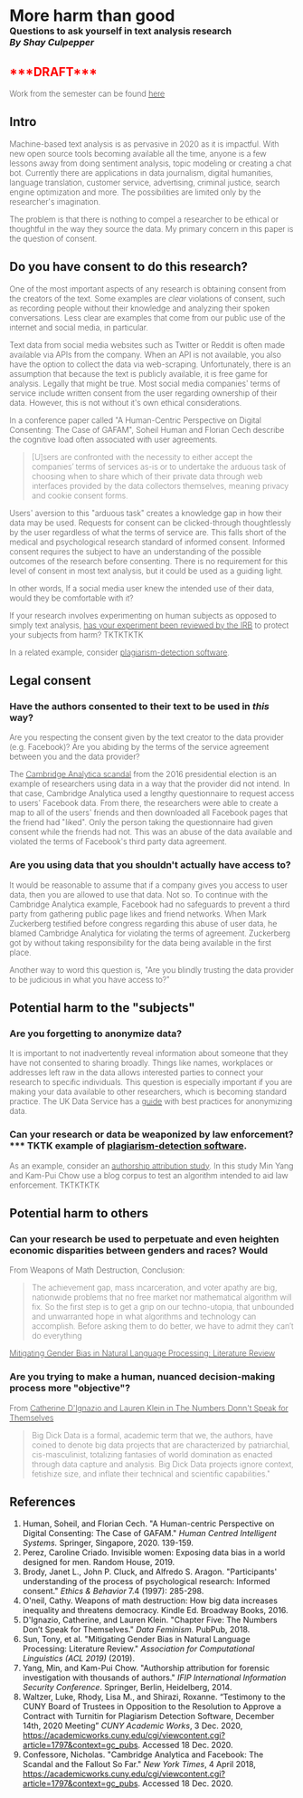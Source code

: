<h1> More harm than good
    <br/>
    <span class="subtitle">Questions to ask yourself in text analysis research </span>
    <br/>
    <span class="byline">By Shay Culpepper </span>
</h1>

<h2 style="color: red">***DRAFT***</h2>

Work from the semester can be found [here](https://www.dropbox.com/personal/Culpepper)
## Intro
Machine-based text analysis is as pervasive in 2020 as it is impactful. With new open source tools becoming available all the time, anyone is a few lessons away from doing sentiment analysis, topic modeling or creating a chat bot. Currently there are applications in data journalism, digital humanities, language translation, customer service, advertising, criminal justice, search engine optimization and more. The possibilities are limited only by the researcher's imagination. 

The problem is that there is nothing to compel a researcher to be ethical or thoughtful in the way they source the data. My primary concern in this paper is the question of consent. 
## Do you have consent to do this research?
One of the most important aspects of any research is obtaining consent from the creators of the text. Some examples are *clear* violations of consent, such as recording people without their knowledge and analyzing their spoken conversations. Less clear are examples that come from our public use of the internet and social media, in particular. 

Text data from social media websites such as Twitter or Reddit is often made available via APIs from the company. When an API is not available, you also have the option to collect the data via web-scraping. Unfortunately, there is an assumption that because the text is publicly available, it is free game for analysis. Legally that might be true. Most social media companies' terms of service include written consent from the user regarding ownership of their data. However, this is not without it's own ethical considerations.

In a conference paper called "A Human-Centric Perspective on Digital Consenting: The Case of GAFAM", Soheil Human and Florian Cech describe the cognitive load often associated with user agreements. 
> [U]sers are confronted with the necessity to either accept the companies’ terms of services as-is or to undertake the arduous task of choosing when to share which of their private data through web interfaces provided by the data collectors themselves, meaning privacy and cookie consent forms.

Users' aversion to this "arduous task" creates a knowledge gap in how their data may be used. Requests for consent can be clicked-through thoughtlessly by the user regardless of what the terms of service are. This falls short of the medical and psychological research standard of informed consent. Informed consent requires the subject to have an understanding of the possible outcomes of the research before consenting. There is no requirement for this level of consent in most text analysis, but it could be used as a guiding light.

In other words, If a social media user knew the intended use of their data, would they be comfortable with it? 

If your research involves experimenting on human subjects as opposed to simply text analysis, [has your experiment been reviewed by the IRB](https://www.theatlantic.com/technology/archive/2014/06/everything-we-know-about-facebooks-secret-mood-manipulation-experiment/373648/) to  protect your subjects from harm?
TKTKTKTK


In a related example, consider [plagiarism-detection software](https://academicworks.cuny.edu/gc_pubs/670/). 


## Legal consent
### Have the authors consented to their text to be used in _*this*_ way?  
Are you respecting the consent given by the text creator to the data provider (e.g. Facebook)? Are you abiding by the terms of the service agreement between you and the data provider?

The [Cambridge Analytica scandal](https://www.nytimes.com/2018/04/04/us/politics/cambridge-analytica-scandal-fallout.html) from the 2016 presidential election is an example of researchers using data in a way that the provider did not intend. In that case, Cambridge Analytica used a lengthy questionnaire to request access to users' Facebook data. From there, the researchers were able to create a map to all of the users' friends and then downloaded all Facebook pages that the friend had "liked". Only the person taking the questionnaire had given consent while the friends had not. This was an abuse of the data available and violated the terms of Facebook's third party data agreement. 

### Are you using data that you shouldn't actually have access to?

It would be reasonable to assume that if a company gives you access to user data, then you are allowed to use that data. Not so. To continue with the Cambridge Analytica example, Facebook had no safeguards to prevent a third party from gathering public page likes and friend networks. When Mark Zuckerberg testified before congress regarding this abuse of user data, he blamed Cambridge Analytica for violating the terms of agreement. Zuckerberg got by without taking responsibility for the data being available in the first place.

Another way to word this question is, "Are you blindly trusting the data provider to be judicious in what you have access to?"

## Potential harm to the "subjects"
### Are you forgetting to anonymize data? 
It is important to not inadvertently reveal information about someone that they have not consented to sharing broadly. Things like names, workplaces or addresses left raw in the data allows interested parties to connect your research to specific individuals. This question is especially important if you are making your data available to other researchers, which is becoming standard practice.  The UK Data Service has a [guide](https://www.ukdataservice.ac.uk/manage-data/legal-ethical/anonymisation/qualitative.aspx) with best practices for anonymizing data.

### Can your research or data be weaponized by law enforcement? *** TKTK example of [plagiarism-detection software](https://academicworks.cuny.edu/gc_pubs/670/). 

As an example, consider an [authorship attribution study](https://link.springer.com/chapter/10.1007/978-3-642-55415-5_28). In this study Min Yang and Kam-Pui Chow use a blog corpus to test an algorithm intended to aid law enforcement. 
TKTKTKTK

## Potential harm to others
### Can your research be used to perpetuate and even heighten economic disparities between genders and races? Would 
From Weapons of Math Destruction, Conclusion:

> The achievement gap, mass incarceration, and voter apathy are big, nationwide problems that no free market nor mathematical algorithm will fix. So the first step is to get a grip on our techno-utopia, that unbounded and unwarranted hope in what algorithms and technology can accomplish. Before asking them to do better, we have to admit they can’t do everything

[Mitigating Gender Bias in Natural Language Processing:
Literature Review](https://arxiv.org/pdf/1906.08976.pdf)

### Are you trying to make a human, nuanced decision-making process more "objective"? 
From [Catherine D'Ignazio and Lauren Klein in The Numbers Donn't Speak for Themselves](https://data-feminism.mitpress.mit.edu/pub/czq9dfs5/release/2#r6073173360) 
> Big Dick Data is a formal, academic term that we, the authors, have coined to denote big data projects that are characterized by patriarchial, cis-masculinist, totalizing fantasies of world domination as enacted through data capture and analysis. Big Dick Data projects ignore context, fetishize size, and inflate their technical and scientific capabilities."


## References
1. Human, Soheil, and Florian Cech. "A Human-centric Perspective on Digital Consenting: The Case of GAFAM." *Human Centred Intelligent Systems.* Springer, Singapore, 2020. 139-159.
1. Perez, Caroline Criado. Invisible women: Exposing data bias in a world designed for men. Random House, 2019.
1. Brody, Janet L., John P. Cluck, and Alfredo S. Aragon. "Participants' understanding of the process of psychological research: Informed consent." *Ethics & Behavior* 7.4 (1997): 285-298.
1. O'neil, Cathy. Weapons of math destruction: How big data increases inequality and threatens democracy. Kindle Ed. Broadway Books, 2016.
2. D'Ignazio, Catherine, and Lauren Klein. "Chapter Five: The Numbers Don’t Speak for Themselves." *Data Feminism.* PubPub, 2018.
3. Sun, Tony, et al. "Mitigating Gender Bias in Natural Language Processing: Literature Review." *Association for Computational Linguistics (ACL 2019)* (2019).
1. Yang, Min, and Kam-Pui Chow. "Authorship attribution for forensic investigation with thousands of authors." *IFIP International Information Security Conference*. Springer, Berlin, Heidelberg, 2014.
2. Waltzer, Luke, Rhody, Lisa M., and Shirazi, Roxanne. “Testimony to the CUNY Board of Trustees in Opposition to the Resolution to Approve a Contract with Turnitin for Plagiarism Detection Software, December 14th, 2020 Meeting” *CUNY Academic Works*, 3 Dec. 2020, https://academicworks.cuny.edu/cgi/viewcontent.cgi?article=1797&context=gc_pubs. Accessed 18 Dec. 2020.
3. Confessore, Nicholas. "Cambridge Analytica and Facebook: The Scandal and the Fallout So Far." *New York Times*, 4 April 2018, https://academicworks.cuny.edu/cgi/viewcontent.cgi?article=1797&context=gc_pubs. Accessed 18 Dec. 2020.

<style>
summary {
    margin-bottom: 0.75rem;
}

h2 {
    font-weight: bold;
}
p {
    font-weight: 200;
}
h3 {
    color: #222;
    /* font-style: italic; */
}

.subtitle, .byline {
    font-size: 1rem;
}

.byline {
    font-style: italic;
}
</style>
